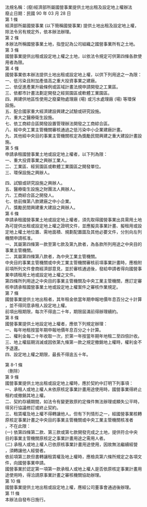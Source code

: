 法規名稱：(廢)經濟部所屬國營事業提供土地出租及設定地上權辦法  
廢止日期：民國 90 年 03 月 28 日  
第 1 條  
經濟部所屬國營事業 (以下簡稱國營事業) 提供土地出租及設定地上權，  
除法令另有規定外，依本辦法辦理。  
第 2 條  
本辦法所稱國營事業土地，指登記為公司組織之國營事業所有之土地。  
第 3 條  
國營事業提供出租或設定地上權之土地，以依法令規定可供第四條各款使  
用者為限。  
第 4 條  
國營事業依本辦法提供土地出租或設定地上權，以供下列用途之一為限：  
一、低污染且附加產值高之重大投資事業之建廠。  
二、依促進產業升級條例或區域計畫法規申請開發之工業區。  
三、依都市計畫法劃定開發之經貿園區或軟體工業園區。  
四、興建供地區性使用之廢棄物處理廠 (場) 或污水處理廠 (場) 等環保  
設施。  
五、配合國家重大經濟建設興建之試驗或研究設施。  
六、重大之醫療衛生設施。  
七、依工商綜合區開發設置管理辦法開發之工商綜合區。  
八、經中央工業主管機關審核通過之低污染中小企業建廠計畫。  
九、其他經中央目的事業主管機關核定為獎勵民間興建之重大建設計畫設  
施。  
第 5 條  
申請承租國營事業土地或設定地上權者，以下列為限：  
一、重大投資事業之興辦工業人。  
二、工業區、經貿園區或軟體工業園區之開發單位。  
三、環保設施之興辦人。  


四、試驗或研究設施之興辦人。  
五、醫療衛生設施之財團法人興辦人。  
六、工商綜合區之開發人。  
七、依前條第八款建廠之中小企業。  
八、獎勵民間興建重大建設之興辦人。  
第 6 條  
申請承租國營事業土地或設定地上權者，須先取得國營事業出具需用土地  
為可提供出租或設定地上權之證明文件，並應擬具事業計畫、擬租用或設  
定地上權土地位置、需地面積、規劃配置圖及其他必要文件，分別向左列  
機關申請核准。  
一、其屬第四條第一款至第七款及第九款者，為各款所列用途之中央目的  
事業主管機關。  
二、其屬第四條第八款者，為中央工業主管機關。  
中央目的事業主管機關或中央工業主管機關審核前項事業計畫時，應檢附  
前項所列文件會商經濟部意見，並於審核通過後，發給申請者得向國營事  
業申請租用土地或設定地上權之文件。  
第四條所列用途之中央目的事業主管機關及中央工業主管機關，應訂定審  
核申請承租國營事業土地或設定地上權案件之審核作業規定。  
第 7 條  
國營事業提供土地出租者，其年租金依當年期申報地價年息百分之十計算  
，並不得同意承租人設定地上權。  
前項出租期限，每次不得逾二十年，期限屆滿前得辦理續約。  
第 8 條  
國營事業提供土地設定地上權者，應依下列規定辦理：  
一、每年地租按當年期申報地價年息百分之十計算。  
二、權利金每二十年收取一次，於第一年按當年期年地租二至四倍計收。  
三、地上權屆期消滅或因依第九條第一款之規定撤銷地上權時，權利金不  
予退還。  
四、設定地上權之期限，最長不得逾五十年。  


第 8-1 條  
（刪除）  
第 9 條  
國營事業提供土地出租或設定地上權時，應於契約中訂明下列事項：  
一、承租人或地上權人未依原核定事業計畫用途使用時，國營事業得終止  
租約或撤銷其地上權。  
二、契約存續期間，如法令有變更致原約定條件無法辦理或顯失公平時，  
得另行協議修訂或終止契約。  
三、租賃權及地上權不得轉讓他人。但有下列情形之一，經國營事業核轉  
原核定事業計畫之中央目的事業主管機關或中央工業主管機關核准者  
，不在此限：  
(一) 依第四條第二款、第三款或第七款開發完成之土地，提供符合中央  
目的事業主管機關原核定之事業計畫用途之需用人者。  
(二) 承租人或地上權人已依原核事業計畫用途使用，因故無法繼續經營  
，須轉讓他人經營者。  
依前項第三款但書轉讓租賃權及地上權時，應檢具第六條所規定之各項文  
件，向國營事業申請。  
國營事業於認定第一項第一款承租人或地上權人是否依原核定事業計畫用  
途使用時，得洽請原事業計畫之審核機關協助辦理。  
第 10 條  
國營事業提供土地出租或設定地上權，應經公司董事會通過後辦理。  
第 11 條  
本辦法自發布日施行。  


